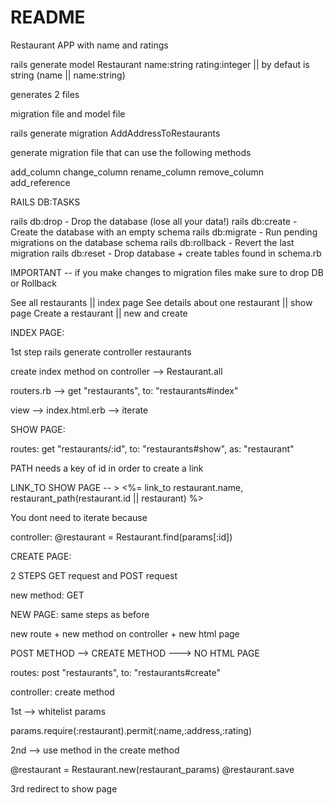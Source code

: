 # README

Restaurant APP with name and ratings

rails generate model Restaurant name:string rating:integer || by defaut is string (name || name:string)

generates 2 files

migration file and model file

rails generate migration AddAddressToRestaurants

generate migration file that can use the following methods

  add_column
  change_column
  rename_column
  remove_column
  add_reference

RAILS DB:TASKS

rails db:drop - Drop the database (lose all your data!)
rails db:create - Create the database with an empty schema
rails db:migrate - Run pending migrations on the database schema
rails db:rollback - Revert the last migration
rails db:reset - Drop database + create tables found in schema.rb

IMPORTANT -- if you make changes to migration files make sure to drop DB or Rollback


See all restaurants || index page
See details about one restaurant || show page
Create a restaurant || new and create


INDEX PAGE:

1st step rails generate controller restaurants

create index method on controller --> Restaurant.all

routers.rb --> get "restaurants", to: "restaurants#index"

view --> index.html.erb --> iterate

SHOW PAGE:

routes: get "restaurants/:id", to: "restaurants#show", as: "restaurant"

 PATH needs a key of id in order to create a link

 LINK_TO SHOW PAGE -- > <%= link_to restaurant.name, restaurant_path(restaurant.id || restaurant) %>

 You dont need to iterate because

 controller: @restaurant = Restaurant.find(params[:id])



 CREATE PAGE:

 2 STEPS GET request and POST request

 new method: GET

 NEW PAGE: same steps as before

 new route + new method on controller + new html page


 POST METHOD --> CREATE METHOD ---> NO HTML PAGE

 routes:  post "restaurants", to: "restaurants#create"

 controller: create method

  1st --> whitelist params

   params.require(:restaurant).permit(:name,:address,:rating)

  2nd --> use method in the create method

   @restaurant = Restaurant.new(restaurant_params)
  @restaurant.save

  3rd redirect to show page


















